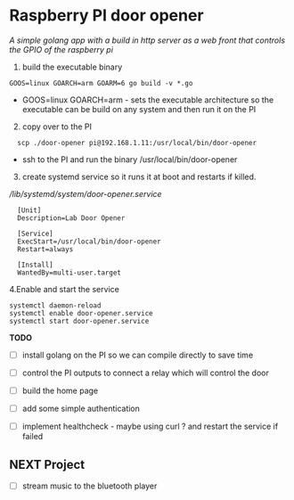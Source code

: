# Raspberry PI door opener

*A simple golang app with a build in http server as a web front that controls the GPIO of the raspberry pi*



1. build the executable binary
  ```
  GOOS=linux GOARCH=arm GOARM=6 go build -v *.go
  ```
* GOOS=linux GOARCH=arm - sets the executable architecture so the executable can be build on any system and then run it on the PI

2. copy over to the PI

```
  scp ./door-opener pi@192.168.1.11:/usr/local/bin/door-opener
```
* ssh to the PI and run the binary /usr/local/bin/door-opener


3. create systemd service so it runs it at boot and restarts if killed.

*/lib/systemd/system/door-opener.service*

```
  [Unit]
  Description=Lab Door Opener

  [Service]
  ExecStart=/usr/local/bin/door-opener
  Restart=always

  [Install]
  WantedBy=multi-user.target
```

4.Enable and start the service

 ```
 systemctl daemon-reload
 systemctl enable door-opener.service
 systemctl start door-opener.service
 ```

**TODO**

- [ ] install golang on the PI so we can compile directly to save time  
- [ ] control the PI outputs to connect a relay which will control the door
- [ ] build the home page
- [ ] add some simple authentication
- [ ] implement healthcheck - maybe using curl ? and restart the service if failed


 ## NEXT Project
- [ ] stream music to the bluetooth player
